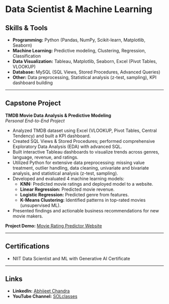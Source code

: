 # Data Scientist & Machine Learning 


## Skills & Tools

- **Programming:** Python (Pandas, NumPy, Scikit-learn, Matplotlib, Seaborn)
- **Machine Learning:** Predictive modeling, Clustering, Regression, Classification
- **Data Visualization:** Tableau, Matplotlib, Seaborn, Excel (Pivot Tables, VLOOKUP)
- **Database:** MySQL (SQL Views, Stored Procedures, Advanced Queries)
- **Other:** Data preprocessing, Statistical analysis (z-test, sampling), KPI dashboard building

---

## Capstone Project  
**TMDB Movie Data Analysis & Predictive Modeling**  
*Personal End-to-End Project*

- Analyzed TMDB dataset using Excel (VLOOKUP, Pivot Tables, Central Tendency) and built a KPI dashboard.
- Created SQL Views & Stored Procedures; performed comprehensive Exploratory Data Analysis (EDA) with advanced SQL.
- Built interactive Tableau dashboards to visualize trends across genres, language, revenue, and ratings.
- Utilized Python for extensive data preprocessing: missing value treatment, outlier handling, data cleaning, univariate and bivariate analysis, and statistical analysis (z-test, sampling).
- Developed and evaluated 4 machine learning models:
    - **KNN:** Predicted movie ratings and deployed model to a website.
    - **Linear Regression:** Predicted movie revenue.
    - **Logistic Regression:** Predicted genre from features.
    - **K-Means Clustering:** Identified patterns in top-rated movies (unsupervised ML).
- Presented findings and actionable business recommendations for new movie makers.

**Project Demo:** [Movie Rating Predictor Website](https://movie-rating-predictor-n7eg.onrender.com/)

---

## Certifications

- NIIT Data Scientist and ML with Generative AI Certificate
  
---

## Links

- **LinkedIn:** [Abhijeet Chandra](http://www.linkedin.com/in/abhijeetchandra1999)
- **YouTube Channel:** [SOLclasses](https://www.youtube.com/@SOLclasses)

